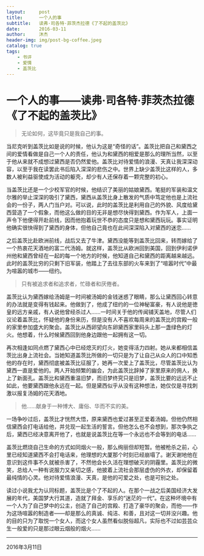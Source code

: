 ```yaml
---
layout:     post
title:      一个人的事
subtitle:   读弗·司各特·菲茨杰拉德《了不起的盖茨比》
date:       2016-03-11
author:     沐杰
header-img: img/post-bg-coffee.jpeg
catalog: true
tags:
    - 书评
    - 爱情
    - 盖茨比
---
```

# 一个人的事——读弗·司各特·菲茨杰拉德《了不起的盖茨比》

> 无论如何，这毕竟只是我自己的事。

当尼克听到盖茨比如是说的时候，他认为这是“奇怪的话”。盖茨比把自己和黛西之间的爱情看做是自己一个人的责任，他认为和黛西的相爱是那么的理所当然，以至于他从来就不成想过黛西是否仍然爱他。盖茨比对待爱情的浪漫、天真让我深深动容，以至于我在读罢此书后陷入深深的悲伤之中。世界上缺少盖茨比这样的人，多数人被利益驱使成为活动的躯壳，却少有人还保存着一颗完整的初心。

当盖茨比还是一个少校军官的时候，他结识了美丽的姑娘黛西。笔挺的军装和温文尔雅的举止深深的吸引了黛西，黛西从盖茨比身上散发的气质中笃定他也是上流社会的一份子，两人门当户对。可以说，此时的盖茨比是利用自己的外貌、风度给黛西营造了一个假象，而他这么做的目的无非是想尽快得到黛西。作为军人，上面一声令下他便得开赴前线，因而他抱着玩世不恭的态度只是想和黛西玩玩。事实证明他确实很快得到了黛西的身体，但他自己竟也在此间深深陷入对黛西的迷恋……

之后盖茨比赴欧洲前线，战后又去了牛津。黛西没能等到盖茨比回来，转而嫁给了一个热衷花天酒地的富二代汤姆。就这样，盖茨比从欧洲回到美国，回到伊利诺伊州他和黛西曾经在一起的每一个地方的时候，他知道自己和黛西的距离越来越远。此时的盖茨比穷的只剩下旧军装，他踏上了去往东部的火车来到了“喧嚣时代”中最为喧嚣的城市——纽约。

> 只有被追求者和追求者，忙碌者和厌倦者。

盖茨比认为黛西嫁给汤姆是一时间被汤姆的金钱迷惑了眼睛，那么让黛西回心转意的办法就是变得有钱起来。他做到了，他成了纽约的一位神秘富豪，有人说他是徳皇的远方亲戚，有人说他曾经杀过人……一时间关于他的传闻铺天盖地，尽管人们议论着盖茨比，怀疑他的身份来历，但是没有人不喜欢每周来的盖茨比的宫殿一般的家里参加盛大的聚会。盖茨比从西卵望向东卵黛西家里码头上那一盏绿色的灯火。他想着，什么时候黛西回到他身边跟他一起拥有这一切。

再次相逢如同点燃了黛西心中已经熄灭的灯火，她变得活力四射。她从来都相信盖茨比出身上流社会。当她知道盖茨比所做的一切只是为了让自己从众人的口中知悉他的存在时，黛西彻底被盖茨比征服了，她再一次爱上了盖茨比，尽管盖茨比认为黛西一直是爱他的。两人开始频繁的幽会，为此盖茨比辞掉了家里原来的佣人，换上了新面孔。盖茨比和黛西重温旧梦，而旧梦终究只是旧梦，盖茨比要的远远不止如此，他要黛西跟他永远在一起。但是黛西似乎从没有这种想法，她仅仅是寻找刺激以报复汤姆的花天酒地。

> 他……献身于一种博大、庸俗、华而不实的美。

一场争吵过后，盖茨比才恍然大悟，原来黛西也爱过甚至正爱着汤姆。但他仍然相信黛西会打电话给他，并兑现一起生活的誓言。但他怎么也不会想到，那次争执之后，黛西已经决意离开他了，也就是说盖茨比在等一个永远也不会等到的电话……

盖茨比燃烧自己生命的方式如同烟火一般，那么绚丽但却短暂。他被枪杀之前，心里已经知道黛西不会打电话来，他理想的大厦那个时刻已经崩塌了。谢天谢地他在意识到这件事不久就被杀害了，不然他会长久活在理想破灭的阴霾里。盖茨比的微笑，总给人一种有说服力又亲切之感，他披着上流社会那层虚伪的外衣，却保留着最纯情的心灵。他对待爱情浪漫、天真，是他的可爱之处，也是可别之处。

读过小说我尤为认同标题，盖茨比是个了不起的人。在那个一战之后美国经济大发展的年代，美国梦大行其道，造就了拜金、享乐的“迷茫的一代”。在这种坏境中有一个人为了自己梦中的公主，创造了自己的宫殿、打造了豪华的聚会，而他——作为这场喧嚣的制造者——却是那么的真诚、纯洁、和善，且对这一切并没兴趣。他的目的只为了取悦一个女人，而这个女人虽然看似脱俗超凡，实际也不过如芸芸众生一般爱的只是那过眼云烟般的烟火……

***

2016年3月11日
